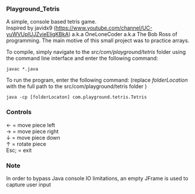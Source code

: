 ### Playground_Tetris

A simple, console based tetris game.  
Inspired by javidx9 (https://www.youtube.com/channel/UC-yuWVUplUJZvieEligKBkA) a.k.a OneLoneCoder a.k.a The Bob Ross of programming. The main motive of this small project was to practice arrays. 

To compile, simply navigate to the *src/com/playground/tetris* folder using the command line interface and enter the following command:
```
javac *.java
```
To run the program, enter the following command:
(replace *folderLocation* with the full path to the src/com/playground/tetris folder )
```
java -cp [folderLocaton] com.playground.tetris.Tetris
```

### Controls
&larr; = move piece left  
&rarr; = move piece right  
&darr; = move piece down  
&uarr; = rotate piece  
Esc; = exit  

### Note
In order to bypass Java console IO limitations, an empty JFrame is used to capture user input

